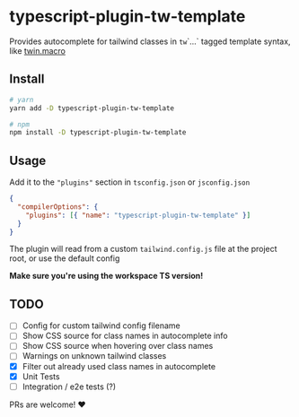 # typescript-plugin-tw-template

Provides autocomplete for tailwind classes in `tw`\`...\` tagged template syntax, like [twin.macro](https://github.com/ben-rogerson/twin.macro)

## Install

```bash
# yarn
yarn add -D typescript-plugin-tw-template

# npm
npm install -D typescript-plugin-tw-template
```

## Usage

Add it to the `"plugins"` section in `tsconfig.json` or `jsconfig.json`

```json
{
  "compilerOptions": {
    "plugins": [{ "name": "typescript-plugin-tw-template" }]
  }
}
```

The plugin will read from a custom `tailwind.config.js` file at the project root, or use the default config

**Make sure you're using the workspace TS version!**

## TODO

- [ ] Config for custom tailwind config filename
- [ ] Show CSS source for class names in autocomplete info
- [ ] Show CSS source when hovering over class names
- [ ] Warnings on unknown tailwind classes
- [x] Filter out already used class names in autocomplete
- [x] Unit Tests
- [ ] Integration / e2e tests (?)

PRs are welcome! ❤
